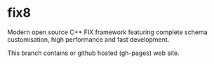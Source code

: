 fix8
====

Modern open source C++ FIX framework featuring complete schema customisation, high performance and fast development.

This branch contains or github hosted (gh-pages) web site.
